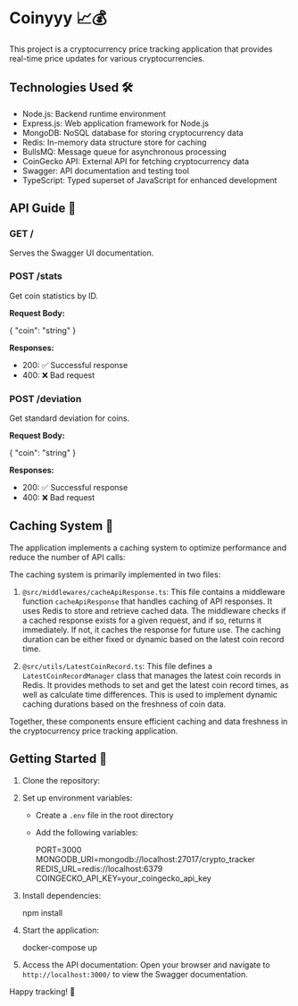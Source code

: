 # Coinyyy 📈💰

This project is a cryptocurrency price tracking application that provides real-time price updates for various cryptocurrencies.

## Technologies Used 🛠️

- Node.js: Backend runtime environment
- Express.js: Web application framework for Node.js
- MongoDB: NoSQL database for storing cryptocurrency data
- Redis: In-memory data structure store for caching
- BullsMQ: Message queue for asynchronous processing
- CoinGecko API: External API for fetching cryptocurrency data
- Swagger: API documentation and testing tool
- TypeScript: Typed superset of JavaScript for enhanced development

## API Guide 🚀

### GET / 

Serves the Swagger UI documentation.

### POST /stats 

Get coin statistics by ID.

**Request Body:**


{
  "coin": "string"
}


**Responses:**
- 200: ✅ Successful response
- 400: ❌ Bad request

### POST /deviation 

Get standard deviation for coins.

**Request Body:**


{
  "coin": "string"
}


**Responses:**
- 200: ✅ Successful response
- 400: ❌ Bad request

## Caching System 🚀

The application implements a caching system to optimize performance and reduce the number of API calls:

The caching system is primarily implemented in two files:

1. `@src/middlewares/cacheApiResponse.ts`:
   This file contains a middleware function `cacheApiResponse` that handles caching of API responses. It uses Redis to store and retrieve cached data. The middleware checks if a cached response exists for a given request, and if so, returns it immediately. If not, it caches the response for future use. The caching duration can be either fixed or dynamic based on the latest coin record time.

2. `@src/utils/LatestCoinRecord.ts`:
   This file defines a `LatestCoinRecordManager` class that manages the latest coin records in Redis. It provides methods to set and get the latest coin record times, as well as calculate time differences. This is used to implement dynamic caching durations based on the freshness of coin data.

Together, these components ensure efficient caching and data freshness in the cryptocurrency price tracking application.

## Getting Started 🚀

1. Clone the repository:
   

   
2. Set up environment variables:
   - Create a `.env` file in the root directory
   - Add the following variables:
     
     PORT=3000
     MONGODB_URI=mongodb://localhost:27017/crypto_tracker
     REDIS_URL=redis://localhost:6379
     COINGECKO_API_KEY=your_coingecko_api_key
     

3. Install dependencies:
   
   npm install
   

4. Start the application:
   
   docker-compose up
   

5. Access the API documentation:
   Open your browser and navigate to `http://localhost:3000/` to view the Swagger documentation.

Happy tracking! 🎉
